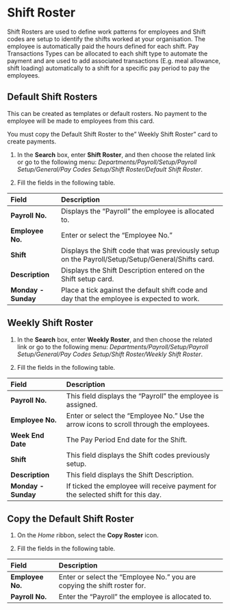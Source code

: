 # Shift Roster

Shift Rosters are used to define work patterns for employees and Shift codes are setup to identify the shifts worked at your organisation.  The employee is automatically paid the hours defined for each shift.  Pay Transactions Types can be allocated to each shift type to automate the payment and are used to add associated transactions (E.g. meal allowance, shift loading) automatically to a shift for a specific pay period to pay the employees.

## Default Shift Rosters 

This can be created as templates or default rosters.  No payment to the employee will be made to employees from this card.  

You must copy the Default Shift Roster to the” Weekly Shift Roster” card to create payments.

1. In the **Search** box, enter **Shift Roster**, and then choose the related link or go to the following menu: *Departments/Payroll/Setup/Payroll Setup/General/Pay Codes Setup/Shift Roster/Default Shift Roster*.

2. Fill the fields in the following table.

|Field|Description|  
|:---------------------------------|:---------------------------------------|  
|**Payroll No.**|	Displays the “Payroll” the employee is allocated to.
|**Employee No.**|	Enter or select the “Employee No.” 
|**Shift**|	Displays the Shift code that was previously setup on the Payroll/Setup/Setup/General/Shifts card.
|**Description**|	Displays the Shift Description entered on the Shift setup card.
|**Monday - Sunday**|	Place a tick against the default shift code and day that the employee is expected to work.


## Weekly Shift Roster

1. In the **Search** box, enter **Weekly Roster**, and then choose the related link or go to the following menu: *Departments/Payroll/Setup/Payroll Setup/General/Pay Codes Setup/Shift Roster/Weekly Shift Roster*.

2. Fill the fields in the following table.

|Field|Description|  
|:---------------------------------|:---------------------------------------|  
|**Payroll No.**|	This field displays the “Payroll” the employee is assigned.
|**Employee No.**|	Enter or select the “Employee No.”  Use the arrow icons to scroll through the employees.
|**Week End Date**|	The Pay Period End date for the Shift. 
|**Shift**|	This field displays the Shift codes previously setup. 
|**Description**|	This field displays the Shift Description. 
|**Monday - Sunday**|	If ticked the employee will receive payment for the selected shift for this day.


 
## Copy the Default Shift Roster

1. On the *Home* ribbon, select the **Copy Roster** icon. 

2. Fill the fields in the following table.

|Field|Description|  
|:---------------------------------|:---------------------------------------|  
|**Employee No.**|	Enter or select the “Employee No.” you are copying the shift roster for.
|**Payroll No.**|	Enter the “Payroll” the employee is allocated to.


 
